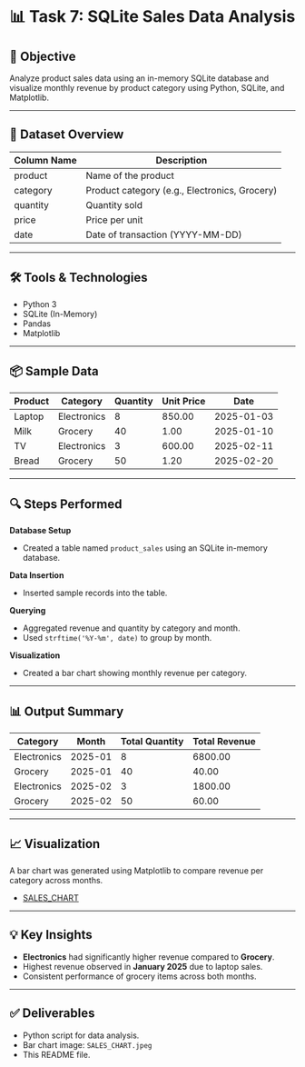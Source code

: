 # 📊 Task 7: SQLite Sales Data Analysis

## 🧾 Objective
Analyze product sales data using an in-memory SQLite database and visualize monthly revenue by product category using Python, SQLite, and Matplotlib.

---

## 📁 Dataset Overview

| Column Name | Description                     |
|-------------|---------------------------------|
| product     | Name of the product             |
| category    | Product category (e.g., Electronics, Grocery) |
| quantity    | Quantity sold                   |
| price       | Price per unit                  |
| date        | Date of transaction (YYYY-MM-DD) |

---

## 🛠 Tools & Technologies
- Python 3
- SQLite (In-Memory)
- Pandas
- Matplotlib

---

## 📦 Sample Data

| Product  | Category    | Quantity | Unit Price | Date       |
|----------|-------------|----------|------------|------------|
| Laptop   | Electronics | 8        | 850.00     | 2025-01-03 |
| Milk     | Grocery     | 40       | 1.00       | 2025-01-10 |
| TV       | Electronics | 3        | 600.00     | 2025-02-11 |
| Bread    | Grocery     | 50       | 1.20       | 2025-02-20 |

---


## 🔍 Steps Performed

**Database Setup**  
- Created a table named `product_sales` using an SQLite in-memory database.

**Data Insertion**  
- Inserted sample records into the table.

**Querying**  
- Aggregated revenue and quantity by category and month.  
- Used `strftime('%Y-%m', date)` to group by month.

**Visualization**  
- Created a bar chart showing monthly revenue per category.

---

## 📊 Output Summary

| Category     | Month    | Total Quantity | Total Revenue |
|--------------|----------|----------------|----------------|
| Electronics  | 2025-01  | 8              | 6800.00        |
| Grocery      | 2025-01  | 40             | 40.00          |
| Electronics  | 2025-02  | 3              | 1800.00        |
| Grocery      | 2025-02  | 50             | 60.00          |

---

## 📈 Visualization

A bar chart was generated using Matplotlib to compare revenue per category across months.

- <a href="https://github.com/yashh1910/TASK7/blob/main/screenshot/SALES_CHART.jpeg"> SALES_CHART </a>

---

## 💡 Key Insights

- **Electronics** had significantly higher revenue compared to **Grocery**.
- Highest revenue observed in **January 2025** due to laptop sales.
- Consistent performance of grocery items across both months.

---

## ✅ Deliverables

- Python script for data analysis.
- Bar chart image: `SALES_CHART.jpeg`
- This README file.
